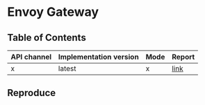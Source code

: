 # Envoy Gateway

## Table of Contents

|API channel|Implementation version|Mode|Report|
|-----------|----------------------|----|------|
|x|latest|x|[link](./latest-report.yaml)|

## Reproduce
